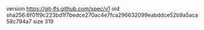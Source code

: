 version https://git-lfs.github.com/spec/v1
oid sha256:6f01f9c223bd1f7bedce270ac4e7fca296632099eabddce52b9a5aca58c794a7
size 319

